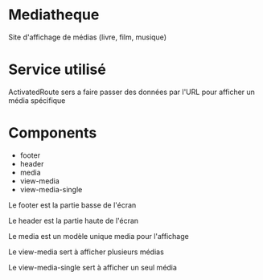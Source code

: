 # Mediatheque

Site d'affichage de médias (livre, film, musique)

# Service utilisé

ActivatedRoute sers a faire passer des données par l'URL pour afficher un média spécifique

# Components

- footer
- header
- media
- view-media
- view-media-single

Le footer est la partie basse de l'écran

Le header est la partie haute de l'écran

Le media est un modèle unique media pour l'affichage

Le view-media sert à afficher plusieurs médias

Le view-media-single sert à afficher un seul média